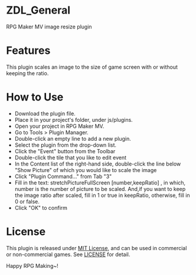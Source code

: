 # ZDL_General
RPG Maker MV image resize plugin
# Features
This plugin scales an image to the size of game screen with or without keeping the ratio.
# How to Use
* Download the plugin file.
* Place it in your project's folder, under js/plugins.
* Open your project in RPG Maker MV.
* Go to Tools > Plugin Manager.
* Double-click an empty line to add a new plugin.
* Select the plugin from the drop-down list.
* Click the "Event" button from the Toolbar
* Double-click the tile that you like to edit event
* In the Content list of the right-hand side, double-click the line below "Show Picture" of which you would like to scale the image
* Click "Plugin Command..." from Tab "3"
* Fill in the text: stretchPictureFullScreen [number,keepRatio] , in which, number is the number of picture to be scaled. And,if you want to keep the image ratio after scaled, fill in 1 or true in keepRatio, otherwise, fill in 0 or false.
* Click "OK" to confirm
# License
This plugin is released under [MIT License](http://en.wikipedia.org/wiki/MIT_License), and can be used in commercial or non-commercial games.
See [LICENSE](https://github.com/nybbs2003/ZDL_General/blob/master/LICENSE) for detail. 

Happy RPG Making~!
